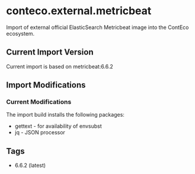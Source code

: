 # conteco.external.metricbeat

Import of external official ElasticSearch Metricbeat image into the ContEco ecosystem.

## Current Import Version

Current import is based on metricbeat:6.6.2

## Import Modifications

### Current Modifications

The import build installs the following packages:

* gettext - for availability of envsubst
* jq - JSON processor

## Tags

* 6.6.2 (latest)  
